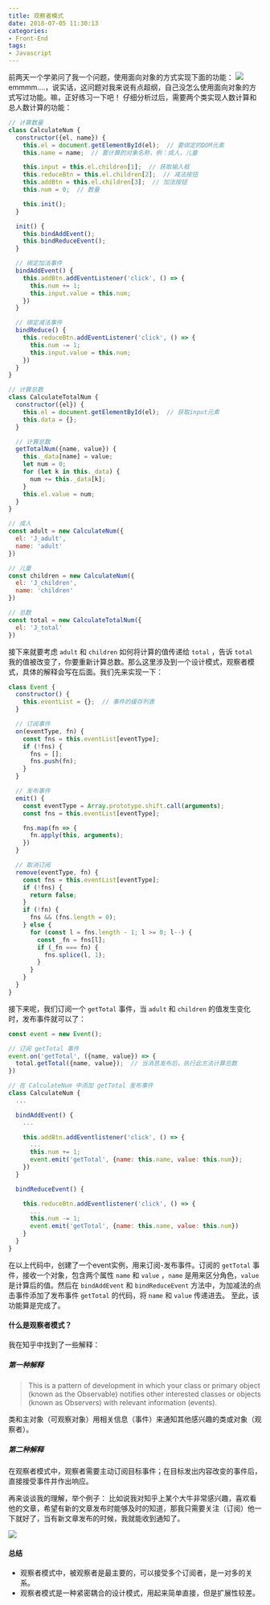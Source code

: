 ```yaml
---
title: 观察者模式
date: 2018-07-05 11:30:13
categories:
- Front-End
tags:
- Javascript
---
```

前两天一个学弟问了我一个问题，使用面向对象的方式实现下面的功能：
<img src="/images/observer_img1.png" style="display: inline-block !important">
emmmm....，说实话，这问题对我来说有点超纲，自己没怎么使用面向对象的方式写过功能。嘛，正好练习一下吧！
仔细分析过后，需要两个类实现人数计算和总人数计算的功能：
```Javascript
// 计算数量
class CalculateNum {
  constructor({el, name}) {
    this.el = document.getElementById(el);  // 要绑定的DOM元素
    this.name = name;  // 要计算的对象名称，例：成人，儿童

    this.input = this.el.children[1];  // 获取输入框
    this.reduceBtn = this.el.children[2];  // 减法按钮
    this.addBtn = this.el.children[3];  // 加法按钮
    this.num = 0;  // 数量

    this.init();
  }

  init() {
    this.bindAddEvent();
    this.bindReduceEvent();
  }

  // 绑定加法事件
  bindAddEvent() {
    this.addBtn.addEventListener('click', () => {
      this.num += 1;
      this.input.value = this.num;
    })
  }

  // 绑定减法事件
  bindReduce() {
    this.reduceBtn.addEventListener('click', () => {
      this.num -= 1;
      this.input.value = this.num;
    })
  }
}

// 计算总数
class CalculateTotalNum {
  constructor({el}) {
    this.el = document.getElementById(el);  // 获取input元素
    this.data = {};
  }

  // 计算总数
  getTotalNum({name, value}) {
    this._data[name] = value;
    let num = 0;
    for (let k in this._data) {
      num += this._data[k];
    }
    this.el.value = num;
  }
}

// 成人
const adult = new CalculateNum({
  el: 'J_adult',
  name: 'adult'
})

// 儿童
const children = new CalculateNum({
  el: 'J_children',
  name: 'children'
})

// 总数
const total = new CalculateTotalNum({
  el: 'J_total'
})
```
<!-- more -->
接下来就要考虑 `adult` 和 `children` 如何将计算的值传递给 `total` ，告诉 `total` 我的值被改变了，你要重新计算总数。那么这里涉及到一个设计模式，观察者模式，具体的解释会写在后面。我们先来实现一下：
```Javascript
class Event {
  constructor() {
    this.eventList = {};  // 事件的缓存列表
  }

  // 订阅事件
  on(eventType, fn) {
    const fns = this.eventList[eventType];
    if (!fns) {
      fns = [];
      fns.push(fn);
    }
  }

  // 发布事件
  emit() {
    const eventType = Array.prototype.shift.call(arguments);
    const fns = this.eventList[eventType];

    fns.map(fn => {
      fn.apply(this, arguments);
    })
  }

  // 取消订阅
  remove(eventType, fn) {
    const fns = this.eventList[eventType];
    if (!fns) {
      return false;
    }
    if (!fn) {
      fns && (fns.length = 0);
    } else {
      for (const l = fns.length - 1; l >= 0; l--) {
        const _fn = fns[l];
        if (_fn === fn) {
          fns.splice(l, 1);
        }
      }
    }
  }
}
```
接下来呢，我们订阅一个 `getTotal` 事件，当 `adult` 和 `children` 的值发生变化时，发布事件就可以了：
```Javascript
const event = new Event();

// 订阅 getTotal 事件
event.on('getTotal', ({name, value}) => {
  total.getTotal({name, value});  // 当消息发布后，执行此方法计算总数
})

// 在 CalculateNum 中添加 getTotal 发布事件
class CalculateNum {
  ...

  bindAddEvent() {
    ...

    this.addBtn.addEventlistener('click', () => {
      ...
      this.num += 1;
      event.emit('getTotal', {name: this.name, value: this.num});
    })
  }

  bindReduceEvent() {

    this.reduceBtn.addEventlistener('click', () => {
      ...
      this.num -= 1;
      event.emit('getTotal', {name: this.name, value: this.num})
    }
  }
}
```
在以上代码中，创建了一个event实例，用来订阅-发布事件。订阅的 `getTotal` 事件，接收一个对象，包含两个属性 `name` 和 `value` ，`name` 是用来区分角色，`value` 是计算后的值。然后在 `bindAddEvent` 和 `bindReduceEvent` 方法中，为加减法的点击事件添加了发布事件 `getTotal` 的代码，将 `name` 和 `value` 传递进去。
至此，该功能算是完成了。

#### 什么是观察者模式？
我在知乎中找到了一些解释：
##### 第一种解释
> This is a pattern of development in which your class or primary object (known as the Observable) notifies other interested classes or objects (known as Observers) with relevant information (events).

类和主对象（可观察对象）用相关信息（事件）来通知其他感兴趣的类或对象（观察者）。
##### 第二种解释
在观察者模式中，观察者需要主动订阅目标事件；在目标发出内容改变的事件后，直接接受事件并作出响应。

再来谈谈我的理解，举个例子：
比如说我对知乎上某个大牛非常感兴趣，喜欢看他的文章，希望有新的文章发布时能够及时的知道，那我只需要关注（订阅）他一下就好了，当有新文章发布的时候，我就能收到通知了。

<img src="/images/observer_img2.png" style="display: inline-block !important">

#### 总结
- 观察者模式中，被观察者是最主要的，可以接受多个订阅者，是一对多的关系。
- 观察者模式是一种紧密耦合的设计模式，用起来简单直接，但是扩展性较差。